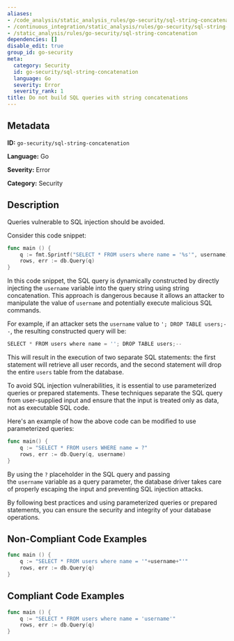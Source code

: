 ```yaml
---
aliases:
- /code_analysis/static_analysis_rules/go-security/sql-string-concatenation
- /continuous_integration/static_analysis/rules/go-security/sql-string-concatenation
- /static_analysis/rules/go-security/sql-string-concatenation
dependencies: []
disable_edit: true
group_id: go-security
meta:
  category: Security
  id: go-security/sql-string-concatenation
  language: Go
  severity: Error
  severity_rank: 1
title: Do not build SQL queries with string concatenations
---
```

<!--  SOURCED FROM https://github.com/DataDog/datadog-static-analyzer-rule-docs -->


## Metadata
**ID:** `go-security/sql-string-concatenation`

**Language:** Go

**Severity:** Error

**Category:** Security

## Description
Queries vulnerable to SQL injection should be avoided.

Consider this code snippet:

```go
func main () {
    q := fmt.Sprintf("SELECT * FROM users where name = '%s'", username)
	rows, err := db.Query(q)
}
```

In this code snippet, the SQL query is dynamically constructed by directly injecting the `username` variable into the query string using string concatenation. This approach is dangerous because it allows an attacker to manipulate the value of `username` and potentially execute malicious SQL commands.

For example, if an attacker sets the `username` value to `'; DROP TABLE users;--`, the resulting constructed query will be:

```go
SELECT * FROM users where name = ''; DROP TABLE users;--
```

This will result in the execution of two separate SQL statements: the first statement will retrieve all user records, and the second statement will drop the entire `users` table from the database.

To avoid SQL injection vulnerabilities, it is essential to use parameterized queries or prepared statements. These techniques separate the SQL query from user-supplied input and ensure that the input is treated only as data, not as executable SQL code.

Here's an example of how the above code can be modified to use parameterized queries:

```go
func main() {
    q := "SELECT * FROM users WHERE name = ?"
    rows, err := db.Query(q, username)
}
```

By using the `?` placeholder in the SQL query and passing the `username` variable as a query parameter, the database driver takes care of properly escaping the input and preventing SQL injection attacks.

By following best practices and using parameterized queries or prepared statements, you can ensure the security and integrity of your database operations.


## Non-Compliant Code Examples
```go
func main () {
    q := "SELECT * FROM users where name = '"+username+"'"
	rows, err := db.Query(q)
}
```

## Compliant Code Examples
```go
func main () {
    q := "SELECT * FROM users where name = 'username'"
	rows, err := db.Query(q)
}
```
